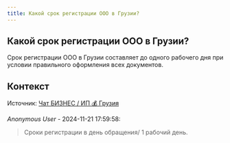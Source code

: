 ```yaml
---
title: Какой срок регистрации ООО в Грузии?
---
```


## Какой срок регистрации ООО в Грузии?

Срок регистрации ООО в Грузии составляет до одного рабочего дня при условии правильного оформления всех документов.

## Контекст

Источник: [Чат БИЗНЕС / ИП 💰 Грузия](https://t.me/ip_ge)

_Anonymous User_ - 2024-11-21 17:59:58:

> Сроки регистрации в день обращения/ 1 рабочий день.
